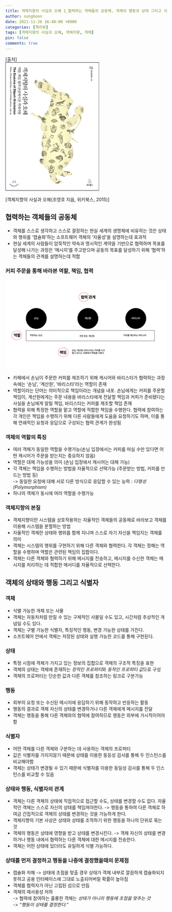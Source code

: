 ```yaml
---
title: 객체지향의 사실과 오해 1_협력하는 객체들의 공동체, 객체의 행동과 상태 그리고 식별자
author: sunghoon
date: 2021-11-26 16:40:00 +0900
categories: [책리뷰]
tags: [객체지향의 사실과 오해, 객체지향, 객체]
pin: false
comments: true
--- 
```


[출처]  
![책](/assets/img/Object-Orientation/book.jpg)  

[객체지향의 사실과 오해(조영호 지음, 위키북스, 2015)]    

## 협력하는 객체들의 공동체

* 객체를 스스로 생각하고 스스로 결정하는 현실 세계의 생명체에 비유하는 것은 상태와 행위를 ‘캡슐화’하는 소프트웨어 객체의 ‘자율성’을 설명하는데 효과적
* 현실 세계의 사람들이 암묵적인 약속과 명시적인 계약을 기반으로 협력하며 목표를 달성해 나가는 과정은 ‘메시지’를 주고받으며 공동의 목표를 달성하기 위해 ‘협력’하는 객체들의 관계를 설명하는데 적합

### 커피 주문을 통해 바라본 역할, 책임, 협력

![사진1](/assets/img/Object-Orientation/coffe.jpg)  

* 카페에서 손님이 주문한 커피를 제조하기 위해 캐시어와 바리스타가 협력하는 과정 속에는 ‘손님’, ‘계산원’, ‘바리스타’라는 역할이 존재
* 역할이라는 단어는 의미적으로 책임이라는 개념을 내포. 손님에게는 커피를 주문할 책임이, 계산원에게는 주문 내용을 바리스타에게 전달할 책임과 커피가 준비됐다는 사실을 손님에게 알릴 책임, 바리스타는 커피를 제조할 책임 존재
* 협력을 위해 특정한 역할을 맡고 역할에 적합한 책임을 수행한다. 협력에 참여하는 각 개인은 책임을 수행하기 위해 다른 사람들에게 도움을 요청하기도 하며, 이를 통해 연쇄적인 요청과 응답으로 구성되는 협력 관계가 완성됨

### 객체의 역할의 특징

* 여러 객체가 동일한 역할을 수행가능(손님 입장에서는 커피를 마실 수만 있다면 어떤 캐시어가 주문을 받는지는 중요하지 않음)
* 역할은 대체 가능성을 의미 (손님 입장에서 캐시어는 대체 가능)
* 각 객체는 책임을 수행하는 방법을 자율적으로 선택가능 (주문받는 방법, 커피를 만드는 방법 등)  
-> 동일한 요청에 대해 서로 다른 방식으로 응답할 수 있는 능력 : *다형성(Polymorphism)*  
* 하나의 객체가 동시에 여러 역할을 수행가능

### 객체지향의 본질

* 객체지향이란 시스템을 상호작용하는 자율적인 객체들의 공동체로 바라보고 객체를 이용해 시스템을 분할하는 방법
* 자율적인 객체란 상태와 행위를 함께 지니며 스스로 자기 자신을 책임지는 객체를 의미
* 객체는 시스템의 행위를 구현하기 위해 다른 객체와 협력한다. 각 객체는 정해는 역할을 수행하며 역할은 관련된 책임의 집합이다.
* 객체는 다른 객체와 협력하기 위해 메시지를 전송하고, 메시지를 수신한 객체는 메시지를 처리하는 데 적합한 메서디를 자율적으로 선택한다.

## 객체의 상태와 행동 그리고 식별자 

### 객체 
* 식별 가능한 개체 또는 사물
* 객체는 자동차처럼 만질 수 있는 구체적인 사물일 수도 있고, 시간처럼 추상적인 개념일 수도 있다. 
* 객체는 구별 가능한 식별자, 특징적인 행동, 변경 가능한 상태를 가진다. 
* 소프트웨어 안에서 객체는 저장된 상태와 실행 가능한 코드를 통해 구현된다.

### 상태 
* 특정 시점에 객체가 가지고 있는 정보의 집합으로 객체의 구조적 특징을 표현
* 객체의 상태는 객체에 존재하는 *정적인 프로퍼티*와 *동적인 프로퍼티 값*으로 구성
* 객체의 프로퍼티는 단순한 값과 다른 객체를 참조하는 링크로 구분가능

### 행동
* 외부의 요청 또는 수신된 메시지에 응답하기 위해 동작하고 반응하는 활동
* 행동의 결과로 객체 자신의 상태를 변경하거나 다른 객체에게 메시지를 전달
* 객체는 행동을 통해 다른 객체와의 협력에 참여하므로 행동은 외부에 가시적이어야 함

### 식별자
* 어떤 객체를 다른 객체와 구분하는 데 사용하는 객체의 프로퍼티
* 값은 식별자를 가지지않기 때문에 상태를 이용한 동등성 검사를 통해 두 인스턴스를 비교해야함
* 객체는 상태가 변경될 수 있기 때문에 식별자를 이용한 동일성 검사를 통해 두 인스턴스를 비교할 수 있음

### 상태와 행동, 식별자의 관계
* 객체는 다른 객체의 상태에 직접적으로 접근할 수도, 상태를 변경할 수도 없다. 자율적인 객체는 스스로 자신의 상태를 책임져야한다. -> 행동을 통하여 다른 객체로 하여금 간접적으로 객체의 상태를 변경하는 것을 가능하게 한다.
* 객체지향의 기본 사상은 상태와 상태를 조작하기 위한 행동을 하나의 단위로 묶는 것
* 객체의 행동은 상태에 영향을 받고 상태를 변경시킨다. -> 객체 자신의 상태를 변경하거나 행동 내에서 협력하는 다른 객체에 대한 메시지를 전송한다.
* 객체는 어떤 상태에 있더라도 유일하게 식별 가능하다.

### 상태를 먼저 결정하고 행동을 나중에 결정했을때의 문제점
* 캡슐화 저해 -> 상태에 초점을 맞출 경우 상태가 객체 내부로 깔끔하게 캡슐화되지 못하고 공용 인터페이스에 그대로 노출되어버릴 확률이 높아짐
* 객체를 협력자가 아닌 고립된 섬으로 만듬
* 객체의 재사용성 저하  
-> 협력에 참여하는 훌륭한 객체는 *상태가 아니라 행동에 초점을 맞추는 것*  
-> *“행동이 상태를 결정한다.”*  

